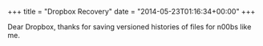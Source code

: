 +++
title = "Dropbox Recovery"
date = "2014-05-23T01:16:34+00:00"
+++

Dear Dropbox, thanks for saving versioned histories of files for n00bs like me.
			